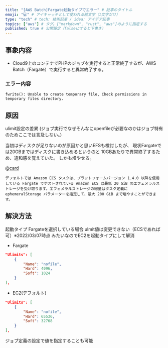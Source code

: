 ```yaml
---
title: "[AWS Batch]Fargate起動タイプでエラー" # 記事のタイトル
emoji: "💻" # アイキャッチとして使われる絵文字（1文字だけ）
type: "tech" # tech: 技術記事 / idea: アイデア記事
topics: ["aws"] # タグ。["markdown", "rust", "aws"]のように指定する
published: true # 公開設定（falseにすると下書き）
---
```


## 事象内容
- Cloud9上のコンテナでPHPのジョブを実行すると正常終了するが、AWS Batch（Fargate）で実行すると異常終了する。

### エラー内容

```
fwrite(): Unable to create temporary file, Check permissions in temporary files directory.
```


## 原因

ulimit設定の差異
(ジョブ実行でなぜそんなにopenfileが必要なのかはジョブ特有のためここでは言及しない。)

当初はディスクが足りないのが原因かと思いEFSも検討したが、
現状Fargateでは20GBまではディスクに書き込めるというのと
10GBあたりで異常終了するため、違和感を覚えていた。
しかも増やせる。

@[card](https://docs.aws.amazon.com/ja_jp/AmazonECS/latest/developerguide/fargate-task-storage.html)

```
デフォルトでは Amazon ECS タスクは、プラットフォームバージョン 1.4.0 以降を使用している Fargate でホストされている Amazon ECS は最低 20 GiB のエフェメラルストレージを受け取ります。エフェメラルストレージの総量はタスク定義に ephemeralStorage パラメーターを指定して、最大 200 GiB まで増やすことができます。
```


## 解決方法

起動タイプ Fargateを選択している場合
ulmit値は変更できない（ECSであれば可）※2022/03/07時点
みたいなのでEC2を起動タイプにして解消

- Fargate
```json
"Ulimits": [
    {
        "Name": "nofile",
        "Hard": 4096,
        "Soft": 1024
    }
],
```

- EC2(デフォルト)
```json
"Ulimits": [
    {
        "Name": "nofile",
        "Hard": 65536,
        "Soft": 32768
    }
],
```
ジョブ定義の設定で値を指定することも可能




